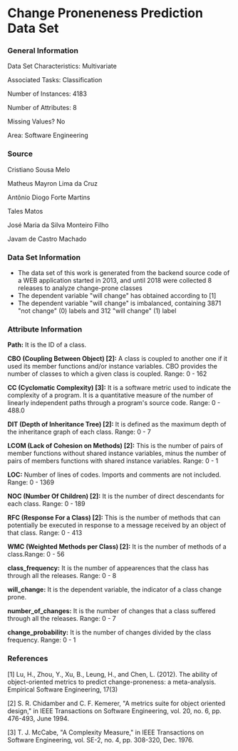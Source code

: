 # Change Proneneness Prediction Data Set

### General Information

Data Set Characteristics: Multivariate

Associated Tasks: Classification

Number of Instances: 4183

Number of Attributes: 8

Missing Values? No

Area: Software Engineering

### Source

Cristiano Sousa Melo

Matheus Mayron Lima da Cruz

Antônio Diogo Forte Martins

Tales Matos

José Maria da Silva Monteiro Filho

Javam de Castro Machado

### Data Set Information

* The data set of this work is generated from the backend source code of a WEB application started in 2013, and until 2018 were collected 8 releases to analyze change-prone classes
* The dependent variable "will change" has obtained according to [1]
* The dependent variable "will change" is imbalanced, containing 3871 "not change" (0) labels and 312 "will change" (1) label


### Attribute Information

**Path:** It is the ID of a class.

**CBO (Coupling Between Object) [2]:** A class is coupled to another one if it used its member functions and/or instance variables. CBO provides the number of classes to which a given class is coupled. Range: 0 - 162

**CC (Cyclomatic Complexity) [3]:** It is a software metric used to indicate the complexity of a program. It is a quantitative measure of the number of linearly independent paths through a program's source code. Range: 0 - 488.0

**DIT (Depth of Inheritance Tree) [2]:** It is defined as the maximum depth of the inheritance graph of each class. Range: 0 - 7

**LCOM (Lack of Cohesion on Methods) [2]:** This is the number of pairs of member functions without shared instance variables, minus the number of pairs of members functions with shared instance variables. Range: 0 - 1

**LOC:** Number of lines of codes. Imports and comments are not included. Range: 0 - 1369

**NOC (Number Of Children) [2]:** It is the number of direct descendants for each class. Range: 0 - 189

**RFC (Response For a Class) [2]:** This is the number of methods that can potentially be executed in response to a message received by an object of that class. Range: 0 - 413

**WMC (Weighted Methods per Class) [2]:** It is the number of methods of a class.Range: 0 - 56

**class_frequency:** It is the number of appearences that the class has through all the releases. Range: 0 - 8

**will_change:** It is the dependent variable, the indicator of a class change prone.

**number_of_changes:** It is the number of changes that a class suffered through all the releases. Range: 0 - 7

**change_probability:** It is the number of changes divided by the class frequency. Range: 0 - 1


### References

[1] Lu, H., Zhou, Y., Xu, B., Leung, H., and Chen, L. (2012). The ability of object-oriented metrics to predict change-proneness: a meta-analysis. Empirical Software Engineering, 17(3)

[2] S. R. Chidamber and C. F. Kemerer, "A metrics suite for object oriented design," in IEEE Transactions on Software Engineering, vol. 20, no. 6, pp. 476-493, June 1994.

[3] T. J. McCabe, "A Complexity Measure," in IEEE Transactions on Software Engineering, vol. SE-2, no. 4, pp. 308-320, Dec. 1976.
